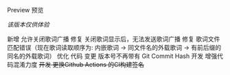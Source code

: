 Preview 预览

_该版本仅供体验_

新增 允许关闭歌词广播
修复 关闭歌词显示后，无法发送歌词广播
修复 歌词文件匹配错误（现在歌词读取顺序为: 内嵌歌词 -> 同文件名的外载歌词 -> 有前后缀的同名的外载歌词）
优化 代码
变更 版本号不再带有 Git Commit Hash
开发 增强代码混淆力度
<del>开发 更换Github Actions 的CI构建签名</del>